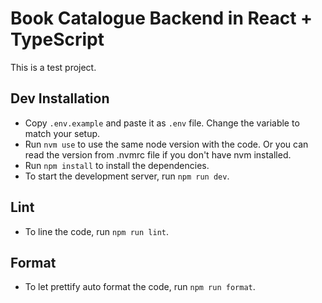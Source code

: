 # Book Catalogue Backend in React + TypeScript

This is a test project.

## Dev Installation

- Copy `.env.example` and paste it as `.env` file. Change the variable to match your setup.
- Run `nvm use` to use the same node version with the code. Or you can read the version from .nvmrc file if you don't have nvm installed.
- Run `npm install` to install the dependencies.
- To start the development server, run `npm run dev`.

## Lint

- To line the code, run `npm run lint`.

## Format

- To let prettify auto format the code, run `npm run format`.

